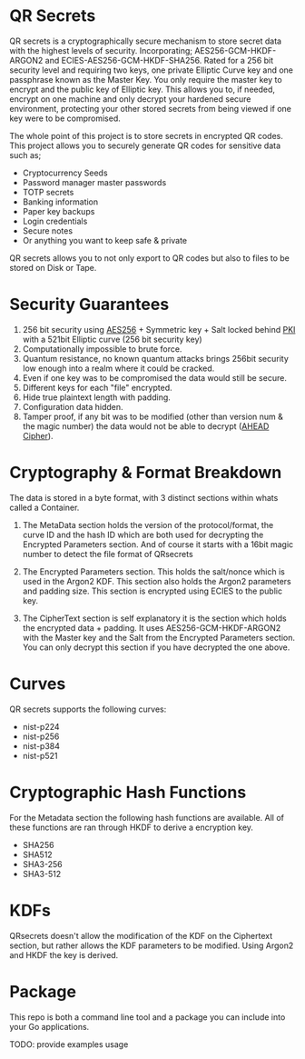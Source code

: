 # QR Secrets

QR secrets is a cryptographically secure mechanism to store secret data with the highest levels of security. Incorporating; AES256-GCM-HKDF-ARGON2 and ECIES-AES256-GCM-HKDF-SHA256. Rated for a 256 bit security level and requiring two keys, one private Elliptic Curve key and one passphrase known as the Master Key. You only require the master key to encrypt and the public key of Elliptic key. This allows you to, if needed, encrypt on one machine and only decrypt your hardened secure environment, protecting your other stored secrets from being viewed if one key were to be compromised.

The whole point of this project is to store secrets in encrypted QR codes. This project allows you to securely generate QR codes for sensitive data such as;

- Cryptocurrency Seeds
- Password manager master passwords
- TOTP secrets
- Banking information
- Paper key backups
- Login credentials
- Secure notes
- Or anything you want to keep safe & private

QR secrets allows you to not only export to QR codes but also to files to be stored on Disk or Tape.

# Security Guarantees

1. 256 bit security using [AES256](https://en.wikipedia.org/wiki/Advanced_Encryption_Standard) + Symmetric key + Salt locked behind [PKI](https://en.wikipedia.org/wiki/Public-key_cryptography) with a 521bit Elliptic curve (256 bit security key)
2. Computationally impossible to brute force.
3. Quantum resistance, no known quantum attacks brings 256bit security low enough into a realm where it could be cracked.
4. Even if one key was to be compromised the data would still be secure.
5. Different keys for each "file" encrypted.
6. Hide true plaintext length with padding.
7. Configuration data hidden.
8. Tamper proof, if any bit was to be modified (other than version num & the magic number) the data would not be able to decrypt ([AHEAD Cipher](https://en.wikipedia.org/wiki/Authenticated_encryption)).

# Cryptography & Format Breakdown

The data is stored in a byte format, with 3 distinct sections within whats called a Container.

1. The MetaData section holds the version of the protocol/format, the curve ID and the hash ID which are both used for decrypting the Encrypted Parameters section. And of course it starts with a 16bit magic number to detect the file format of QRsecrets

2. The Encrypted Parameters section. This holds the salt/nonce which is used in the Argon2 KDF. This section also holds the Argon2 parameters and padding size. This section is encrypted using ECIES to the public key.

3. The CipherText section is self explanatory it is the section which holds the encrypted data + padding. It uses AES256-GCM-HKDF-ARGON2 with the Master key and the Salt from the Encrypted Parameters section. You can only decrypt this section if you have decrypted the one above.

# Curves

QR secrets supports the following curves:

- nist-p224
- nist-p256
- nist-p384
- nist-p521

# Cryptographic Hash Functions

For the Metadata section the following hash functions are available. All of these functions are ran through HKDF to derive a encryption key.

- SHA256
- SHA512
- SHA3-256
- SHA3-512

# KDFs

QRsecrets doesn't allow the modification of the KDF on the Ciphertext section, but rather allows the KDF parameters to be modified. Using Argon2 and HKDF the key is derived.

# Package

This repo is both a command line tool and a package you can include into your Go applications.

TODO: provide examples usage
